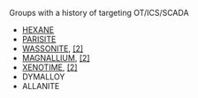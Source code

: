 Groups with a history of targeting OT/ICS/SCADA

- [HEXANE](https://attack.mitre.org/groups/G1001/)
- [PARISITE](https://www.dragos.com/threat/parisite/)
- [WASSONITE](https://attack.mitre.org/groups/G0138/), [[2]](https://www.dragos.com/threat/wassonite/)
- [MAGNALLIUM](https://attack.mitre.org/groups/G0064/), [[2]](https://www.dragos.com/threat/magnallium/)
- [XENOTIME](https://attack.mitre.org/groups/G0088/), [[2]](https://www.dragos.com/resources/?_block_resources_tags_filter=xenotime)
- DYMALLOY
- ALLANITE
